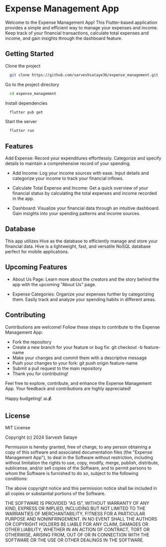 
# Expense Management App

Welcome to the Expense Management App! This Flutter-based application provides a simple and efficient way to manage your expenses and income. Keep track of your financial transactions, calculate total expenses and income, and gain insights through the dashboard feature.


## Getting Started

Clone the project

```bash
  git clone https://github.com/sarveshsataye36/expense_management.git

```

Go to the project directory

```bash
  cd expense_management
```

Install dependencies

```bash
  flutter pub get
```

Start the server

```bash
  flutter run
```



## Features

Add Expense: Record your expenditures effortlessly. Categorize and specify details to maintain a comprehensive record of your spending.

* Add Income: Log your income sources with ease. Input details and categorize your income to track your financial inflows.

* Calculate Total Expense and Income: Get a quick overview of your financial status by calculating the total expenses and income recorded in the app.

* Dashboard: Visualize your financial data through an intuitive dashboard. Gain insights into your spending patterns and income sources.
## Database

This app utilizes Hive as the database to efficiently manage and store your financial data. Hive is a lightweight, fast, and versatile NoSQL database perfect for mobile applications.
## Upcoming Features

* About Us Page: Learn more about the creators and the story behind the app with the upcoming "About Us" page.

* Expense Categories: Organize your expenses further by categorizing them. Easily track and analyze your spending habits in different areas.
## Contributing

Contributions are welcome! Follow these steps to contribute to the Expense Management App:

 * Fork the repository
 * Create a new branch for your feature or bug fix: git  checkout -b feature-name
* Make your changes and commit them with a descriptive message
* Push your changes to your fork: git push origin feature-name
* Submit a pull request to the main repository
* Thank you for contributing!

Feel free to explore, contribute, and enhance the Expense Management App. Your feedback and contributions are highly appreciated!

Happy budgeting! 📊💰


## License

MIT License

Copyright (c) 2024 Sarvesh Sataye

Permission is hereby granted, free of charge, to any person obtaining a copy
of this software and associated documentation files (the "Expense Management App"), to deal
in the Software without restriction, including without limitation the rights
to use, copy, modify, merge, publish, distribute, sublicense, and/or sell
copies of the Software, and to permit persons to whom the Software is
furnished to do so, subject to the following conditions:

The above copyright notice and this permission notice shall be included in all
copies or substantial portions of the Software.

THE SOFTWARE IS PROVIDED "AS IS", WITHOUT WARRANTY OF ANY KIND, EXPRESS OR
IMPLIED, INCLUDING BUT NOT LIMITED TO THE WARRANTIES OF MERCHANTABILITY,
FITNESS FOR A PARTICULAR PURPOSE AND NONINFRINGEMENT. IN NO EVENT SHALL THE
AUTHORS OR COPYRIGHT HOLDERS BE LIABLE FOR ANY CLAIM, DAMAGES OR OTHER
LIABILITY, WHETHER IN AN ACTION OF CONTRACT, TORT OR OTHERWISE, ARISING FROM,
OUT OF OR IN CONNECTION WITH THE SOFTWARE OR THE USE OR OTHER DEALINGS IN THE
SOFTWARE.


